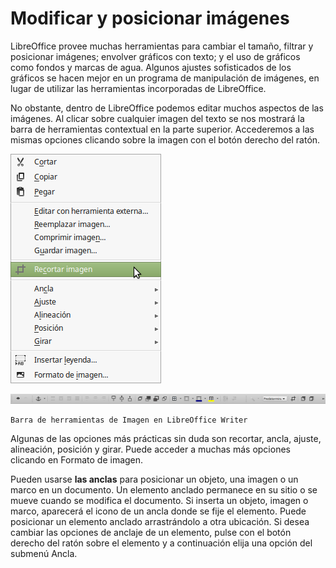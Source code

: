 
# Modificar y posicionar imágenes

LibreOffice provee muchas herramientas para cambiar el tamaño, filtrar y posicionar imágenes; envolver gráficos con texto; y el uso de gráficos como fondos y marcas de agua. Algunos ajustes sofisticados de los gráficos se hacen mejor en un programa de manipulación de imágenes, en lugar de utilizar las herramientas incorporadas de LibreOffice.

No obstante, dentro de LibreOffice podemos editar muchos aspectos de las imágenes. Al clicar sobre cualquier imagen del texto se nos mostrará la barra de herramientas contextual en la parte superior. Accederemos a las mismas opciones clicando sobre la imagen con el botón derecho del ratón.

![](https://raw.githubusercontent.com/catedu/libreOffice-la-suite-ofimatica-libre/master/img/Menu_234.png)


![](https://raw.githubusercontent.com/catedu/libreOffice-la-suite-ofimatica-libre/master/img/Seleccion_235.png)

    Barra de herramientas de Imagen en LibreOffice Writer

Algunas de las opciones más prácticas sin duda son recortar, ancla, ajuste, alineación, posición y girar. Puede acceder a muchas más opciones clicando en Formato de imagen.

Pueden usarse **las anclas** para posicionar un objeto, una imagen o un marco en un documento. Un elemento anclado permanece en su sitio o se mueve cuando se modifica el documento. Si inserta un objeto, imagen o marco, aparecerá el icono de un ancla donde se fije el elemento. Puede posicionar un elemento anclado arrastrándolo a otra ubicación. Si desea cambiar las opciones de anclaje de un elemento, pulse con el botón derecho del ratón sobre el elemento y a continuación elija una opción del submenú Ancla.

